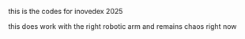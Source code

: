 this is the codes for inovedex 2025

this does work with the right robotic arm and remains chaos right now
